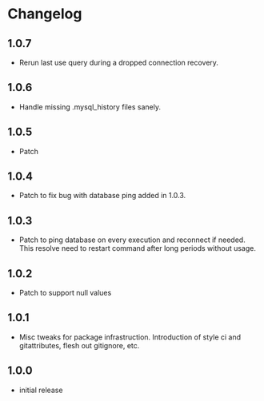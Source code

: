 # Changelog

## 1.0.7
- Rerun last use query during a dropped connection recovery.

## 1.0.6
- Handle missing .mysql_history files sanely.

## 1.0.5
- Patch

## 1.0.4
- Patch to fix bug with database ping added in 1.0.3.

## 1.0.3
- Patch to ping database on every execution and reconnect if needed. This resolve need to restart command after long periods without usage.

## 1.0.2
- Patch to support null values

## 1.0.1
- Misc tweaks for package infrastruction. Introduction of style ci and gitattributes, flesh out gitignore, etc.

## 1.0.0
- initial release

